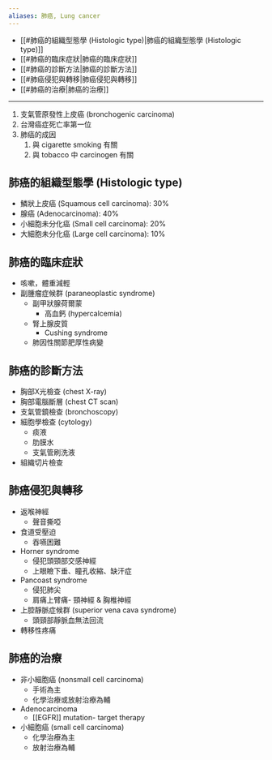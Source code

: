 ```yaml
---
aliases: 肺癌, Lung cancer 
---
```

- [[#肺癌的組織型態學 (Histologic type)|肺癌的組織型態學 (Histologic type)]]
- [[#肺癌的臨床症狀|肺癌的臨床症狀]]
- [[#肺癌的診斷方法|肺癌的診斷方法]]
- [[#肺癌侵犯與轉移|肺癌侵犯與轉移]]
- [[#肺癌的治療|肺癌的治療]]
---
1. 支氣管原發性上皮癌 (bronchogenic carcinoma)
2. 台灣癌症死亡率第一位
3. 肺癌的成因
	1. 與 cigarette smoking 有關
	2. 與 tobacco 中 carcinogen 有關
## 肺癌的組織型態學 (Histologic type)
- 鱗狀上皮癌 (Squamous cell carcinoma): 30% 
- 腺癌 (Adenocarcinoma): 40% 
- 小細胞未分化癌 (Small cell carcinoma): 20% 
- 大細胞未分化癌 (Large cell carcinoma): 10%
## 肺癌的臨床症狀
- 咳嗽，體重減輕 
- 副腫瘤症候群 (paraneoplastic syndrome)
	- 副甲狀腺荷爾蒙
		- 高血鈣 (hypercalcemia) 
	- 腎上腺皮質
		- Cushing syndrome 
	- 肺因性關節肥厚性病變
## 肺癌的診斷方法
- 胸部X光檢查 (chest X-ray)
- 胸部電腦斷層 (chest CT scan)
- 支氣管鏡檢查 (bronchoscopy)
-  細胞學檢查 (cytology)
	- 痰液
	- 肋膜水
	- 支氣管刷洗液
- 組織切片檢查
## 肺癌侵犯與轉移
- 返喉神經
	- 聲音撕啞
- 食道受壓迫
	- 吞嚥困難
- Horner syndrome
	- 侵犯頭頸部交感神經
	- 上眼瞼下垂、瞳孔收縮、缺汗症
- Pancoast syndrome
	- 侵犯肺尖
	- 肩痛上臂痛- 頸神經 & 胸椎神經
- 上腔靜脈症候群 (superior vena cava syndrome)
	- 頭頸部靜脈血無法回流
- 轉移性疼痛
## 肺癌的治療
- 非小細胞癌 (nonsmall cell carcinoma)
	- 手術為主
	- 化學治療或放射治療為輔
- Adenocarcinoma
	- [[EGFR]] mutation- target therapy
- 小細胞癌 (small cell carcinoma)
	- 化學治療為主
	- 放射治療為輔
